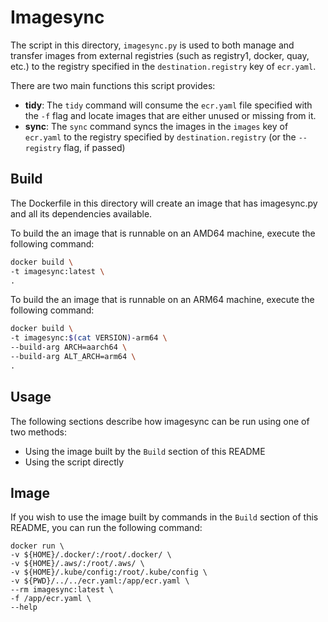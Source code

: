 # Imagesync
The script in this directory, `imagesync.py` is used to both manage and transfer images from external registries (such as registry1, docker, quay, etc.)
to the registry specified in the `destination.registry` key of `ecr.yaml`.

There are two main functions this script provides:
- **tidy**: The `tidy` command will consume the `ecr.yaml` file specified with the `-f` flag and locate images that are either unused or missing from it.
- **sync**: The `sync` command syncs the images in the `images` key of `ecr.yaml` to the registry specified by `destination.registry` (or the `--registry` flag, if passed)

## Build
The Dockerfile in this directory will create an image that has imagesync.py and all its dependencies available.

To build the an image that is runnable on an AMD64 machine, execute the following command:
```bash
docker build \
-t imagesync:latest \
.
```

To build the an image that is runnable on an ARM64 machine, execute the following command:

```bash
docker build \
-t imagesync:$(cat VERSION)-arm64 \
--build-arg ARCH=aarch64 \
--build-arg ALT_ARCH=arm64 \
.
```

## Usage
The following sections describe how imagesync can be run using one of two methods:
- Using the image built by the `Build` section of this README
- Using the script directly

## Image
If you wish to use the image built by commands in the `Build` section of this README, you can run the following command:

```
docker run \
-v ${HOME}/.docker/:/root/.docker/ \
-v ${HOME}/.aws/:/root/.aws/ \
-v ${HOME}/.kube/config:/root/.kube/config \
-v ${PWD}/../../ecr.yaml:/app/ecr.yaml \
--rm imagesync:latest \
-f /app/ecr.yaml \
--help
```
